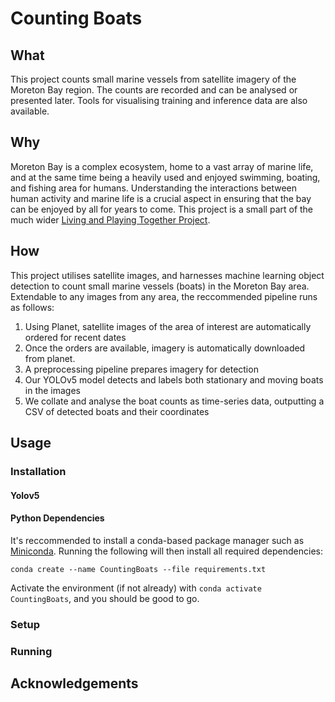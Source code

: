# Counting Boats
## What
This project counts small marine vessels from satellite imagery of the Moreton Bay 
region. The counts are recorded and can be analysed or presented later. Tools for 
visualising training and inference data are also available.

## Why

Moreton Bay is a complex ecosystem, home to a vast array of marine life, and at the 
same time being a heavily used and enjoyed swimming, boating, and fishing area for humans. 
Understanding the interactions between human activity and marine life is a crucial aspect
in ensuring that the bay can be enjoyed by all for years to come. This project 
is a small part of the much wider [Living and Playing Together Project](https://moretonbayfoundation.org/research/living-and-playing-together).

## How

This project utilises satellite images, and harnesses machine learning
object detection to count small marine vessels (boats) in the Moreton Bay area.
Extendable to any images from any area, the reccommended pipeline runs as follows:

1. Using Planet, satellite images of the area of interest are automatically ordered for recent dates
2. Once the orders are available, imagery is automatically downloaded from planet.
3. A preprocessing pipeline prepares imagery for detection
4. Our YOLOv5 model detects and labels both stationary and moving boats in the images
5. We collate and analyse the boat counts as time-series data, outputting a CSV of detected boats and their coordinates

## Usage

### Installation
#### Yolov5


#### Python Dependencies
It's reccommended to install a conda-based package manager such as [Miniconda](https://docs.conda.io/projects/miniconda/en/latest/). 
Running the following will then install all required dependencies:
```
conda create --name CountingBoats --file requirements.txt
```
Activate the environment (if not already) with `conda activate CountingBoats`, and you should be good to go.


### Setup

### Running

## Acknowledgements
